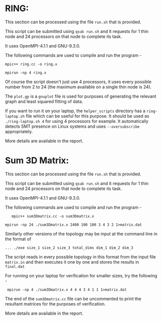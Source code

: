 # RING:

This section can be processed using the file `run.sh` that is provided.

This script can be submitted using `qsub run.sh` and it requests for 1 thin node and 24 processors on that node to complete its task.

It uses OpenMPI-4.1.1 and GNU-9.3.0.

The following commands are used to compile and run the program -

`mpic++ ring.cc -o ring.x `

`mpirun -np 4 ring.x`

Of course the script doesn't just use 4 processors, it uses every possible number from 2 to 24 (the maximum available on a single thin node is 24).

The `plot.gp` is a `gnuplot` file is used for purposes of generating the relevant graph and least squared fitting of data. 

If you want to run it on your laptop, the `helper_scripts` directory has a `ring-laptop.sh` file which can be useful for this purpose. It should be used as `./ring-laptop.sh 4` for using 4 processors for example. It automatically detects SMT presence on Linux systems and uses `--oversubscribe` appropriately.

More details are available in the report.

# Sum 3D Matrix:

This section can be processed using the file `run.sh` that is provided.

This script can be submitted using `qsub run.sh` and it requests for 1 thin node and 24 processors on that node to complete its task.

It uses OpenMPI-4.1.1 and GNU-9.3.0.

The following commands are used to compile and run the program -

`	mpic++ sum3Dmatrix.cc -o sum3Dmatrix.x`

`mpirun -np 24 ./sum3Dmatrix.x 2400 100 100 3 4 3 2 1>matrix.dat`

Similarly other versions of the topology may be input at the command line in the format of 

`... ./exe size_1 size_2 size_3 total_dims dim_1 dim_2 dim_3`

The script reads in every possible topology in this format from the input file `matrix.in` and then executes it one by one and stores the results in `final.dat`

For running on your laptop for verification for smaller sizes, try the following -

` mpirun -np 4 ./sum3Dmatrix.x 4 4 4 3 4 1 1 1>matrix.dat`

The end of the `sum3Dmatrix.cc` file can be uncommented to print the resultant matrices for the purposes of verification.

More details are available in the report.